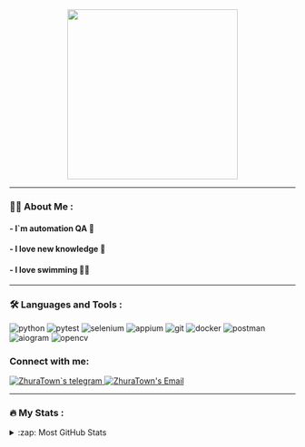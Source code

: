 
<div id="header" align="center">
  <img src="https://media.giphy.com/media/2IudUHdI075HL02Pkk/giphy.gif" width="300"/>
</div>

___

### :man_technologist: About Me :
#### - I`m automation QA 🤖 
#### - I love new knowledge 📖
#### - I love swimming 🏊‍♂️
  
___

### :hammer_and_wrench: Languages and Tools :
![python](https://img.shields.io/badge/python%20-%2314354C.svg?&style=for-the-badge&logo=python&logoColor)
![pytest](https://img.shields.io/badge/pytest%20-%2314354C.svg?&style=for-the-badge&logo=pytest&logoColor)
![selenium](https://img.shields.io/badge/selenium%20-%2314354C.svg?&style=for-the-badge&logo=selenium&logoColor)
![appium](https://img.shields.io/badge/appium%20-%2314354C.svg?&style=for-the-badge&logo=appium&logoColor)
![git](https://img.shields.io/badge/git%20-%2314354C.svg?&style=for-the-badge&logo=git&logoColor)
![docker](https://img.shields.io/badge/docker%20-%2314354C.svg?&style=for-the-badge&logo=docker&logoColor)
![postman](https://img.shields.io/badge/postman%20-%2314354C.svg?&style=for-the-badge&logo=postman&logoColor)
![aiogram](https://img.shields.io/badge/aiogram%20-%2314354C.svg?&style=for-the-badge&logo=aiogram&logoColor)
![opencv](https://img.shields.io/badge/opencv%20-%2314354C.svg?&style=for-the-badge&logo=opencv&logoColor)


### Connect with me: &nbsp;
<a href="https://t.me/ZhuraTo">
  <img alt="ZhuraTown`s telegram" src="https://img.shields.io/badge/-Telegram-1A4730?style=flat-square&logo=Telegram" />
</a>
<a href="zhuratown@gmail.com">
  <img alt="ZhuraTown's Email" src="https://img.shields.io/badge/-E--mail-1A4730?style=flat-square&logo=Gmail&logoColor=white" />
</a>


___

### :fire: My Stats :
<details>
  <summary>:zap: Most  GitHub Stats</summary>
  &nbsp;
    [<img align="left" width="47%" alt="GitHub Stats" src="https://github-readme-streak-stats.herokuapp.com?user=zhuratown&theme=default&show_icons=true&count_private=true&hide_border=true&hide_title=true"/>](https://github.com/ZhuraTown#gh-light-mode-only)
    [<img align="left" width="47%" alt="Top Languages" src="https://github-readme-stats.vercel.app/api/top-langs/?username=zhuratown&theme=default&show_icons=true&count_private=true&hide_border=true&title_color=454d57&layout=compact"/>](https://github.com/ZhuraTown#gh-light-mode-only)
    [<img align="left" width="47%" alt="GitHub Stats" src="https://github-readme-streak-stats.herokuapp.com?user=zhuratown&theme=github_dark&show_icons=true&count_private=true&hide_border=true&title_color=c1cbd3&layout=compact"/>](https://github.com/ZhuraTown#gh-dark-mode-only)
    [<img align="left" width="47%" alt="Top Languages" src="https://github-readme-stats.vercel.app/api/top-langs/?username=zhuratown&theme=github_dark&show_icons=true&count_private=true&hide_border=true&hide_title=true" />](https://github.com/ZhuraTown#gh-dark-mode-only)
</details>
